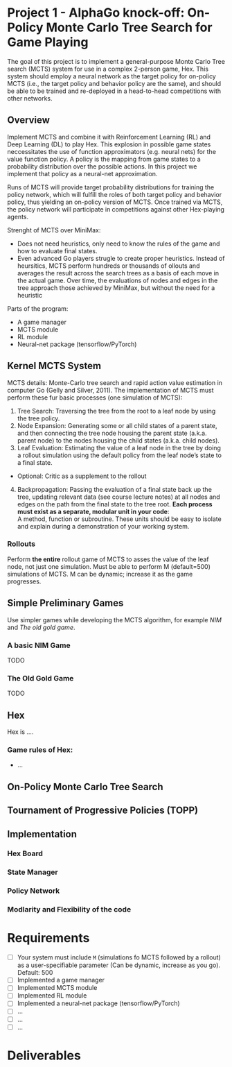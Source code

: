# Project 1 - AlphaGo knock-off: On-Policy Monte Carlo Tree Search for Game Playing
The goal of this project is to implement a general-purpose Monte Carlo Tree search (MCTS) system for use in a complex 2-person game, Hex. This system should employ a neural network as the target policy for on-policy MCTS (i.e., the target policy and behavior policy are the same), and should be able to be trained and re-deployed in a head-to-head competitions with other networks. 

## Overview
Implement MCTS and combine it with Reinforcement Learning (RL) and Deep Learning (DL) to play Hex. This explosion in possible game states neccessitates the use of function approximators (e.g. neural nets) for the value function policy. A policy is the mapping from game states to a probability distribution over the possible actions. In this project we implement that policy as a neural-net approximation. 

Runs of MCTS will provide target probability distributions for training the policy network, which will fulfill the roles of both target policy and behavior policy, thus yielding an on-policy version of MCTS. Once trained via MCTS, the policy network will participate in competitions against other Hex-playing agents.

Strenght of MCTS over MiniMax:
- Does not need heuristics, only need to know the rules of the game and how to evaluate final states. 
- Even advanced Go players strugle to create proper heuristics. Instead of heursitics, MCTS perform hundreds or thousands of ollouts and averages the result across the search trees as a basis of each move in the actual game. Over time, the evaluations of nodes and edges in the tree approach those achieved by MiniMax, but without the need for a heuristic

Parts of the program:
- A game manager
- MCTS module
- RL module
- Neural-net package (tensorflow/PyTorch)

## Kernel MCTS System
MCTS details: Monte-Carlo tree search and rapid action value estimation in computer Go (Gelly and Silver, 2011). The implementation of MCTS must perform these fur basic processes (one simulation of MCTS): 
1. Tree Search: Traversing the tree from the root to a leaf node by using the tree policy.
2. Node Expansion: Generating some or all child states of a parent state, and then connecting the tree node housing the parent state (a.k.a. parent node) to the nodes housing the child states (a.k.a. child nodes).
3. Leaf Evaluation: Estimating the value of a leaf node in the tree by doing a rollout simulation using the default policy from the leaf node’s state to a final state. 
  - Optional: Critic as a supplement to the rollout
4. Backpropagation: Passing the evaluation of a final state back up the tree, updating relevant data (see course lecture notes) at all nodes and edges on the path from the final state to the tree root.
**Each process must exist as a separate, modular unit in your code**: </br >
A method, function or subroutine. These units should
be easy to isolate and explain during a demonstration of your working system.

### Rollouts
Perform **the entire** rollout game of MCTS to asses the value of the leaf node, not just one simulation. Must be able to perform M (default=500) simulations of MCTS. M can be dynamic; increase it as the game progresses.

## Simple Preliminary Games
Use simpler games while developing the MCTS algorithm, for example *NIM* and *The old gold game*.

### A basic NIM Game
TODO
### The Old Gold Game
TODO

## Hex
Hex is ....

### Game rules of Hex: 
- ...

## On-Policy Monte Carlo Tree Search

## Tournament of Progressive Policies (TOPP)


## Implementation
### Hex Board
### State Manager
### Policy Network
### Modlarity and Flexibility of the code
# Requirements
- [ ] Your system must include `M` (simulations fo MCTS followed by a rollout) as a user-specifiable parameter (Can be dynamic, increase as you go). Default: 500
- [ ] Implemented a game manager
- [ ] Implemented MCTS module
- [ ] Implemented RL module
- [ ] Implemented a neural-net package (tensorflow/PyTorch)
- [ ] ...
- [ ] ...
- [ ] ...

# Deliverables